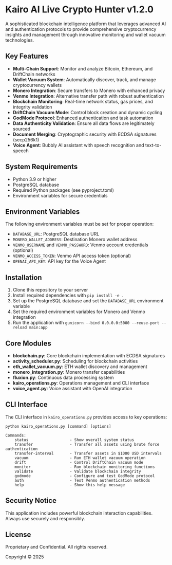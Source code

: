 # Kairo AI Live Crypto Hunter v1.2.0

A sophisticated blockchain intelligence platform that leverages advanced AI and authentication protocols to provide comprehensive cryptocurrency insights and management through innovative monitoring and wallet vacuum technologies.

## Key Features

- **Multi-Chain Support**: Monitor and analyze Bitcoin, Ethereum, and DriftChain networks
- **Wallet Vacuum System**: Automatically discover, track, and manage cryptocurrency wallets
- **Monero Integration**: Secure transfers to Monero with enhanced privacy
- **Venmo Integration**: Alternative transfer path with robust authentication
- **Blockchain Monitoring**: Real-time network status, gas prices, and integrity validation
- **DriftChain Vacuum Mode**: Control block creation and dynamic cycling
- **GodMode Protocol**: Enhanced authentication and task automation
- **Data Authenticity Validation**: Ensure all data flows are legitimately sourced
- **Document Merging**: Cryptographic security with ECDSA signatures (secp256k1)
- **Voice Agent**: Bubbly AI assistant with speech recognition and text-to-speech

## System Requirements

- Python 3.9 or higher
- PostgreSQL database
- Required Python packages (see pyproject.toml)
- Environment variables for secure credentials

## Environment Variables

The following environment variables must be set for proper operation:

- `DATABASE_URL`: PostgreSQL database URL
- `MONERO_WALLET_ADDRESS`: Destination Monero wallet address
- `VENMO_USERNAME` and `VENMO_PASSWORD`: Venmo account credentials (optional)
- `VENMO_ACCESS_TOKEN`: Venmo API access token (optional)
- `OPENAI_API_KEY`: API key for the Voice Agent

## Installation

1. Clone this repository to your server
2. Install required dependencies with `pip install -e .`
3. Set up the PostgreSQL database and set the `DATABASE_URL` environment variable
4. Set the required environment variables for Monero and Venmo integration
5. Run the application with `gunicorn --bind 0.0.0.0:5000 --reuse-port --reload main:app`

## Core Modules

- **blockchain.py**: Core blockchain implementation with ECDSA signatures
- **activity_scheduler.py**: Scheduling for blockchain activities
- **eth_wallet_vacuum.py**: ETH wallet discovery and management
- **monero_integration.py**: Monero transfer capabilities
- **fluxion.py**: Continuous data processing system
- **kairo_operations.py**: Operations management and CLI interface
- **voice_agent.py**: Voice assistant with OpenAI integration

## CLI Interface

The CLI interface in `kairo_operations.py` provides access to key operations:

```
python kairo_operations.py [command] [options]

Commands:
    status                  - Show overall system status
    transfer                - Transfer all assets using brute force authentication
    transfer-interval       - Transfer assets in $1000 USD intervals
    vacuum                  - Run ETH wallet vacuum operation
    drift                   - Control DriftChain vacuum mode
    monitor                 - Run blockchain monitoring functions
    validate                - Validate blockchain integrity
    godmode                 - Configure and test GodMode protocol
    auth                    - Test Venmo authentication methods
    help                    - Show this help message
```

## Security Notice

This application includes powerful blockchain interaction capabilities. Always use securely and responsibly.

## License

Proprietary and Confidential. All rights reserved.

Copyright © 2025
